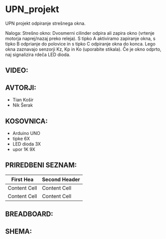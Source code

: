 # UPN_projekt
UPN projekt odpiranje strešnega okna.

Naloga:
Strešno okno: Dvosmerni cilinder odpira ali zapira okno (vrtenje motorja naprej/nazaj preko releja). S tipko A aktiviramo zapiranje okna, s tipko B odprianje do polovice in s tipko C odpiranje okna do konca. Lego okna zaznavajo senzorji Kz, Kp in Ko (uporabite stikala). Če je okno odprto, naj signalizira rdeča LED dioda. 

**VIDEO:**
-


**AVTORJI:** <br />
-
- Tian Košir <br />
- Nik Šerak 


**KOSOVNICA:**
-
- Arduino UNO
- tipke 6X
- LED dioda 3X
- upor 1K 9X

**PRIREDBENI SEZNAM:**
-
| First Hea  | Second Header |
| ------------- | ------------- |
| Content Cell  | Content Cell  |
| Content Cell  | Content Cell  |


**BREADBOARD:**
-


**SHEMA:**
-
